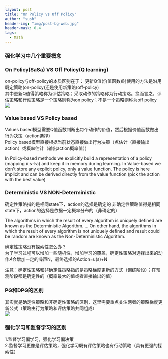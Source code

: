 ```yaml
---
layout: post
title: "On Policy vs Off Policy"
author: "sush"
header-img: "img/post-bg-web.jpg"
header-mask: 0.4
tags:
  - Math
---
```

### **强化学习中几个重要概念**
### On Policy(SaSa) VS Off Policy(Q learning) 
on-policy与off-policy的本质区别在于：
更新Q值(价值函数)时使用的方法是沿用既定策略(on-policy)还是使用新策略(off-policy)  
其中更新Q值得策略称为评估策略；采取动作的策略称为行动策略。换而言之，评估策略和行动策略是一个策略则称为on policy；不是一个策略则称为off policy
<img src="/blog/img/in-post/on_off_policy.png">  

### Value based VS Policy based
Values based模型需要Q值函数判断出每个动作的价值，然后根据价值函数做出行为决策（action选择）  
Policy based模型直接根据当前状态直接做出行为决策（点估计（直接输出action）或概率估计（输出action概率值）)  

In Policy-based methods we explicitly build a representation of a policy (mapping π:s→a) and keep it in memory during learning. In Value-based we don't store any explicit policy, only a value function. The policy is here implicit and can be derived directly from the value function (pick the action with the best value)

### Deterministic VS NON-Deterministic
确定性策略指的是相同state下，action的选择是确定的
非确定性策略值得是相同state下，action的选择是依据一定概率分布的（非确定的）

The algorithms in which the result of every algorithm is uniquely defined are known as the Deterministic Algorithm. ... On other hand, the algorithms in which the result of every algorithm is not uniquely defined and result could be random are known as the Non-Deterministic Algorithm.  

确定性策略没有探索性怎么办？  
为了学习过程可以增加一些随机性，增加学习的覆盖，确定性策略对选择出来的动作𝐴会增加一定的噪声N，最终选择的Action=u(s)+N

注意：确定性策略和非确定性策略指的是策略梯度更新的方式（训练阶段）；在预测阶段都是确定性的（概率最大的值或者直接输出的值）  

### PG和DPG的区别
其实就是确定性策略和非确定性策略的区别，这里需要重点关注两者的策略梯度更新公式（策略由行为策略和评估策略共同组成）    
<img src="/blog/img/in-post/SPG_VS_DPG.png">  

### 强化学习和监督学习的区别
1.监督学习偏学习，强化学习偏决策  
2.监督学习更像是评估策略，强化学习既有评估策略也有行动策略（具有更强的探索性）
